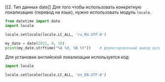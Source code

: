 [[2. Тип данных date]]
Для того чтобы использовать конкретную локализацию (перевод на язык), нужно использовать модуль `locale`. 

```python
from datetime import date
import locale

locale.setlocale(locale.LC_ALL, 'ru_RU.UTF-8')

my_date = date(2021, 8, 10)
print(my_date.strftime("%A %d, %B %Y"))    # форматированный вывод даты в русской локализации
```

Для установки английской локализации используется код:

```python
import locale

locale.setlocale(locale.LC_ALL, 'en_EN.UTF-8')
```

